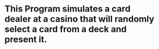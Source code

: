 # This Program simulates a card dealer at a casino that will randomly select a card from a deck and present it.

